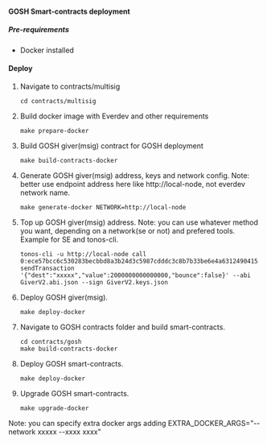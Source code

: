 #### GOSH Smart-contracts deployment

##### Pre-requirements
- Docker installed

#### Deploy

1. Navigate to contracts/multisig
    ```
    cd contracts/multisig
    ```
2. Build docker image with Everdev and other requirements
    ```
    make prepare-docker
    ```
3. Build GOSH giver(msig) contract for GOSH deployment
    ```
    make build-contracts-docker
    ```
4. Generate GOSH giver(msig) address, keys and network config. Note: better use endpoint address here like http://local-node, not everdev network name.
    ```
    make generate-docker NETWORK=http://local-node
    ```
5. Top up GOSH giver(msig) address. Note: you can use whatever method you want, depending on a network(se or not) and prefered tools.
Example for SE and tonos-cli.
    ```
    tonos-cli -u http://local-node call 0:ece57bcc6c530283becbbd8a3b24d3c5987cdddc3c8b7b33be6e4a6312490415 sendTransaction '{"dest":"xxxxx","value":2000000000000000,"bounce":false}' --abi GiverV2.abi.json --sign GiverV2.keys.json
    ```
6. Deploy GOSH giver(msig).
    ```
    make deploy-docker
    ```
7. Navigate to GOSH contracts folder and build smart-contracts.
    ```
    cd contracts/gosh 
    make build-contracts-docker
    ```
8. Deploy GOSH smart-contracts.
    ```
    make deploy-docker
    ```
9. Upgrade GOSH smart-contracts.
    ```
    make upgrade-docker
    ```

 Note: you can specify extra docker args adding EXTRA_DOCKER_ARGS="--network xxxxx --xxxx xxxx"